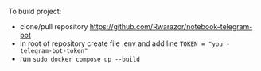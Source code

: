 To build project:
 - clone/pull repository https://github.com/Rwarazor/notebook-telegram-bot
 - in root of repository create file .env and add line 
  `TOKEN = "your-telegram-bot-token"`
 - run `sudo docker compose up --build`